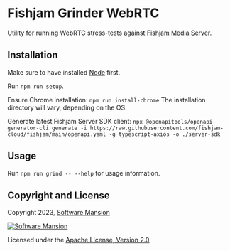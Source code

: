 # Fishjam Grinder WebRTC

Utility for running WebRTC stress-tests against [Fishjam Media Server](https://github.com/fishjam-cloud/fishjam).

## Installation

Make sure to have installed [Node](https://docs.npmjs.com/downloading-and-installing-node-js-and-npm) first.

Run `npm run setup`.

Ensure Chrome installation:
`npm run install-chrome`
The installation directory will vary, depending on the OS.

Generate latest Fishjam Server SDK client:
`npx @openapitools/openapi-generator-cli generate -i https://raw.githubusercontent.com/fishjam-cloud/fishjam/main/openapi.yaml -g typescript-axios -o ./server-sdk`

## Usage

Run `npm run grind -- --help` for usage information.

## Copyright and License

Copyright 2023, [Software Mansion](https://swmansion.com/?utm_source=git&utm_medium=readme&utm_campaign=membrane_template_plugin)

[![Software Mansion](https://logo.swmansion.com/logo?color=white&variant=desktop&width=200&tag=membrane-github)](https://swmansion.com/?utm_source=git&utm_medium=readme&utm_campaign=membrane_template_plugin)

Licensed under the [Apache License, Version 2.0](LICENSE)
